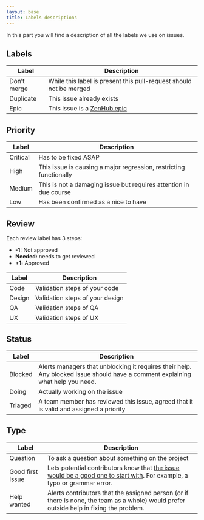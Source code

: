 ```yaml
---
layout: base
title: Labels descriptions
---
```


In this part you will find a description of all the labels we use on issues.

## Labels

| Label       | Description                                                                              |
| -----       | -----------                                                                              |
| Don’t merge | While this label is present this pull-request should not be merged                       |
| Duplicate   | This issue already exists                                                                |
| Epic        | This issue is a [ZenHub epic](https://www.zenhub.com/blog/working-with-epics-in-github/) |

## Priority

| Label    | Description                                                        |
| ----     | ---                                                                |
| Critical | Has to be fixed ASAP                                               |
| High     | This issue is causing a major regression, restricting functionally |
| Medium   | This is not a damaging issue but requires attention in due course  |
| Low      | Has been confirmed as a nice to have                               |

## Review

Each review label has 3 steps:
* **-1:** Not approved
* **Needed:** needs to get reviewed
* **+1:** Approved

| Label  | Description                     |
| ----   | ---                             |
| Code   | Validation steps of your code   |
| Design | Validation steps of your design |
| QA     | Validation steps of QA          |
| UX     | Validation steps of UX          |

## Status

| Label   | Description                                                                            |
| ----    | ---                                                                                    |
| Blocked | Alerts managers that unblocking it requires their help. Any blocked issue should have a comment explaining what help you need. |
| Doing   | Actually working on the issue                                                          |
| Triaged | A team member has reviewed this issue, agreed that it is valid and assigned a priority |

## Type

| Label            | Description                                            |
| ----             | ---                                                    |
| Question         | To ask a question about something on the project       |
| Good first issue | Lets potential contributors know that [the issue would be a good one to start with](https://help.github.com/articles/helping-new-contributors-find-your-project-with-labels/). For example, a typo or grammar error. |
| Help wanted      | Alerts contributors that the assigned person (or if there is none, the team as a whole) would prefer outside help in fixing the problem. |
